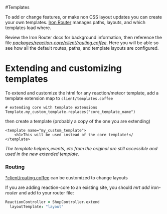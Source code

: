 #Templates

To add or change features, or make non CSS layout updates you can create your own templates.  [Iron Router](https://github.com/EventedMind/iron-router) manages paths, layouts, and which templates load where.

Review the Iron Router docs for background information, then reference the file [*packages/reaction-core/client/routing.coffee*](https://github.com/ongoworks/reaction-core/blob/master/client/routing.coffee).  Here you will be able so see how all the default routes, paths, and template layouts are configured.

# Extending and customizing templates

To extend and customize the html for any reaction/meteor template, add a template extension map to `client/templates.coffee` 

```
# extending core with template extensions
Template.my_custom_template.replaces("core_template_name")

```

then create a template (probably a copy of the one you are extending)

```
<template name="my_custom_template">
    <h1>This will be used instead of the core template!</
</template>
```

*The template helpers,events, etc from the original are still accessible and used in the new extended template.*

### Routing

[*client/routing.coffee](https://github.com/ongoworks/reaction/blob/master/client/routing.coffee) can be customized 
to change layouts

If you are adding reaction-core to an existing site, you should *mrt add iron-router* and add to your router file:

```coffeescript
ReactionController = ShopController.extend
  layoutTemplate: "layout"
```
